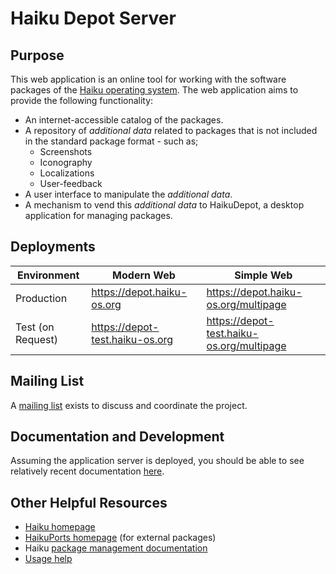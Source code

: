 # Haiku Depot Server

## Purpose

This web application is an online tool for working with the software packages of the [Haiku operating system](https://www.haiku-os.org).  The web application aims to provide the following functionality:

* An internet-accessible catalog of the packages.
* A repository of _additional data_ related to packages that is not included in the standard package format - such as;
  * Screenshots
  * Iconography
  * Localizations
  * User-feedback
* A user interface to manipulate the _additional data_.
* A mechanism to vend this _additional data_ to HaikuDepot, a desktop application for managing packages.

## Deployments

| Environment | Modern Web | Simple Web |
| --- | --- | --- |
| Production | https://depot.haiku-os.org | https://depot.haiku-os.org/multipage |
| Test (on Request) | https://depot-test.haiku-os.org | https://depot-test.haiku-os.org/multipage |

## Mailing List

A [mailing list](http://www.freelists.org/list/haiku-depot-web) exists to discuss and coordinate the project.

## Documentation and Development

Assuming the application server is deployed, you should be able to see relatively recent documentation
[here](http://depot.haiku-os.org/docs/index.html).

## Other Helpful Resources

* [Haiku homepage](http://www.haiku-os.org)
* [HaikuPorts homepage](https://github.com/haikuports/haikuports/wiki) (for external packages)
* Haiku [package management documentation](http://dev.haiku-os.org/wiki/PackageManagement)
* [Usage help](https://dev.haiku-os.org/wiki/PackageManagement/HaikuDepotServer)
